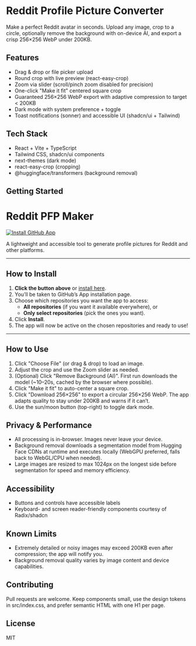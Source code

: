 # Reddit Profile Picture Converter

Make a perfect Reddit avatar in seconds. Upload any image, crop to a circle, optionally remove the background with on-device AI, and export a crisp 256×256 WebP under 200KB.

## Features
- Drag & drop or file picker upload
- Round crop with live preview (react-easy-crop)
- Zoom via slider (scroll/pinch zoom disabled for precision)
- One-click "Make it fit" centered square crop
- Guaranteed 256×256 WebP export with adaptive compression to target < 200KB
- Dark mode with system preference + toggle
- Toast notifications (sonner) and accessible UI (shadcn/ui + Tailwind)

## Tech Stack
- React + Vite + TypeScript
- Tailwind CSS, shadcn/ui components
- next-themes (dark mode)
- react-easy-crop (cropping)
- @huggingface/transformers (background removal)

## Getting Started

# Reddit PFP Maker

[![Install GitHub App](https://img.shields.io/badge/Install%20GitHub%20App-blue?style=for-the-badge&logo=github)](https://github.com/apps/reddit-pfp)

A lightweight and accessible tool to generate profile pictures for Reddit and other platforms.

---

## How to Install

1. **Click the button above** or [install here](https://github.com/apps/reddit-pfp).
2. You’ll be taken to GitHub’s App installation page.
3. Choose which repositories you want the app to access:
   - **All repositories** (if you want it available everywhere), or
   - **Only select repositories** (pick the ones you want).
4. Click **Install**.
5. The app will now be active on the chosen repositories and ready to use!

---


## How to Use
1. Click "Choose File" (or drag & drop) to load an image.
2. Adjust the crop and use the Zoom slider as needed.
3. (Optional) Click "Remove Background (AI)". First run downloads the model (~10–20s, cached by the browser where possible).
4. Click "Make it fit" to auto-center a square crop.
5. Click "Download 256×256" to export a circular 256×256 WebP. The app adapts quality to stay under 200KB and warns if it can’t.
6. Use the sun/moon button (top-right) to toggle dark mode.

## Privacy & Performance
- All processing is in-browser. Images never leave your device.
- Background removal downloads a segmentation model from Hugging Face CDNs at runtime and executes locally (WebGPU preferred, falls back to WebGL/CPU when needed).
- Large images are resized to max 1024px on the longest side before segmentation for speed and memory efficiency.

## Accessibility
- Buttons and controls have accessible labels
- Keyboard- and screen reader-friendly components courtesy of Radix/shadcn

## Known Limits
- Extremely detailed or noisy images may exceed 200KB even after compression; the app will notify you.
- Background removal quality varies by image content and device capabilities.

## Contributing
Pull requests are welcome. Keep components small, use the design tokens in src/index.css, and prefer semantic HTML with one H1 per page.

## License
MIT

